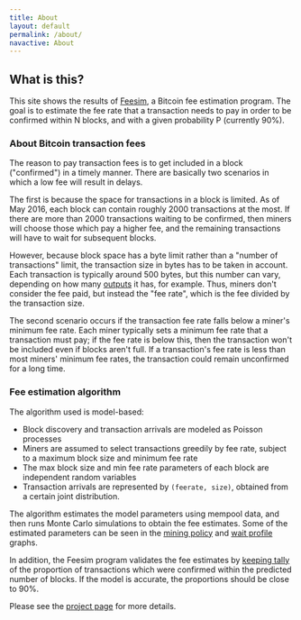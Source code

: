 ```yaml
---
title: About
layout: default
permalink: /about/
navactive: About
---
```


## What is this?

This site shows the results of [Feesim](https://github.com/bitcoinfees/feesim),
a Bitcoin fee estimation program. The goal is to estimate the fee rate that a
transaction needs to pay in order to be confirmed within N blocks, and with a
given probability P (currently 90%).

### About Bitcoin transaction fees

The reason to pay transaction fees is to get included in a block ("confirmed")
in a timely manner. There are basically two scenarios in which a low fee will
result in delays.

The first is because the space for transactions in a block is limited. As of May
2016, each block can contain roughly 2000 transactions at the most. If there are
more than 2000 transactions waiting to be confirmed, then miners will choose
those which pay a higher fee, and the remaining transactions will have to wait
for subsequent blocks.

However, because block space has a byte limit rather than a "number of
transactions" limit, the transaction size in bytes has to be taken in account.
Each transaction is typically around 500 bytes, but this number can vary,
depending on how many [outputs](https://en.bitcoin.it/wiki/Transaction) it has,
for example. Thus, miners don't consider the fee paid, but instead the "fee
rate", which is the fee divided by the transaction size.

The second scenario occurs if the transaction fee rate falls below a miner's
minimum fee rate. Each miner typically sets a minimum fee rate that a
transaction must pay; if the fee rate is below this, then the transaction won't
be included even if blocks aren't full. If a transaction's fee rate is less than
most miners' minimum fee rates, the transaction could remain unconfirmed
for a long time.

### Fee estimation algorithm

The algorithm used is model-based:

* Block discovery and transaction arrivals are modeled as Poisson processes
* Miners are assumed to select transactions greedily by fee rate, subject to a
  maximum block size and minimum fee rate
* The max block size and min fee rate parameters of each block are independent
  random variables
* Transaction arrivals are represented by `(feerate, size)`, obtained from a
  certain joint distribution.

The algorithm estimates the model parameters using mempool data, and then runs
Monte Carlo simulations to obtain the fee estimates. Some of the estimated
parameters can be seen in the [mining policy](/misc/mining) and [wait
profile](/misc/profile) graphs.

In addition, the Feesim program validates the fee estimates by [keeping
tally](/misc/predictscores) of the proportion of transactions which were
confirmed within the predicted number of blocks. If the model is accurate, the
proportions should be close to 90%.

Please see the [project page](https://github.com/bitcoinfees/feesim) for more
details.
